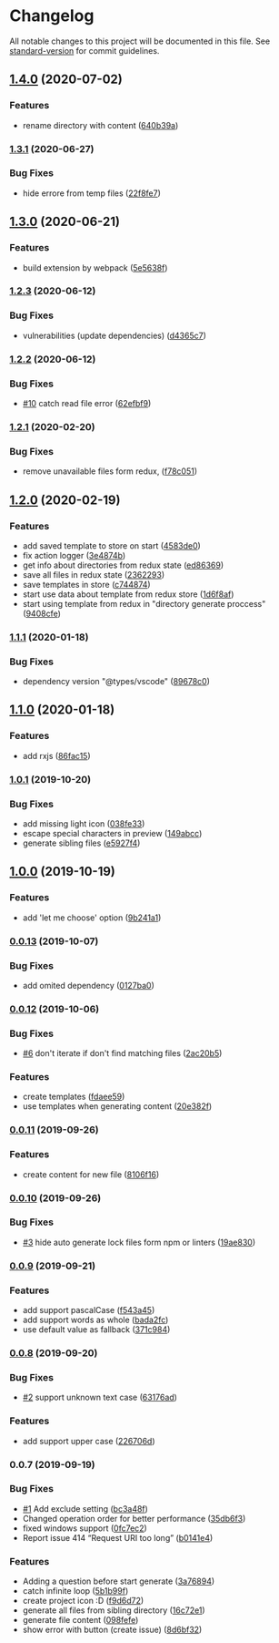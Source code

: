 # Changelog

All notable changes to this project will be documented in this file. See [standard-version](https://github.com/conventional-changelog/standard-version) for commit guidelines.

## [1.4.0](https://github.com/Bajdzis/vscode-awesome-tree/compare/v1.3.1...v1.4.0) (2020-07-02)


### Features

* rename directory with content ([640b39a](https://github.com/Bajdzis/vscode-awesome-tree/commit/640b39a1eb29fd19473dbdc70511dd7d0984551a))

### [1.3.1](https://github.com/Bajdzis/vscode-awesome-tree/compare/v1.3.0...v1.3.1) (2020-06-27)


### Bug Fixes

* hide errore from temp files ([22f8fe7](https://github.com/Bajdzis/vscode-awesome-tree/commit/22f8fe72a49bc72b846a9c473bdd0bc79baacd2a))

## [1.3.0](https://github.com/Bajdzis/vscode-awesome-tree/compare/v1.2.3...v1.3.0) (2020-06-21)


### Features

* build extension by webpack ([5e5638f](https://github.com/Bajdzis/vscode-awesome-tree/commit/5e5638f5e572a734030bffd234d69c09bd607d57))

### [1.2.3](https://github.com/Bajdzis/vscode-awesome-tree/compare/v1.2.2...v1.2.3) (2020-06-12)


### Bug Fixes

* vulnerabilities (update dependencies) ([d4365c7](https://github.com/Bajdzis/vscode-awesome-tree/commit/d4365c7681b596342e43b9cd89552be197d4c5e6))

### [1.2.2](https://github.com/Bajdzis/vscode-awesome-tree/compare/v1.2.1...v1.2.2) (2020-06-12)


### Bug Fixes

* [#10](https://github.com/Bajdzis/vscode-awesome-tree/issues/10) catch read file error ([62efbf9](https://github.com/Bajdzis/vscode-awesome-tree/commit/62efbf99d04848a5c2f0d2fdedd88ef53d42ac20))

### [1.2.1](https://github.com/Bajdzis/vscode-awesome-tree/compare/v1.2.0...v1.2.1) (2020-02-20)


### Bug Fixes

* remove unavailable files form redux, ([f78c051](https://github.com/Bajdzis/vscode-awesome-tree/commit/f78c051e1c0144b49c7ad60396aaa158624081d5))

## [1.2.0](https://github.com/Bajdzis/vscode-awesome-tree/compare/v1.1.1...v1.2.0) (2020-02-19)


### Features

* add saved template to store on start ([4583de0](https://github.com/Bajdzis/vscode-awesome-tree/commit/4583de02958dcafe7201f4063d84a44af78159b7))
* fix action logger ([3e4874b](https://github.com/Bajdzis/vscode-awesome-tree/commit/3e4874b7e0e979064b90f035f6f881928bcc8e85))
* get info about directories from redux state ([ed86369](https://github.com/Bajdzis/vscode-awesome-tree/commit/ed863695f0c9df5d96911eff81b6f2e3662ce04f))
* save all files in redux state ([2362293](https://github.com/Bajdzis/vscode-awesome-tree/commit/2362293c39f59ea122f9964f5a28986b67c1aaca))
* save templates in store ([c744874](https://github.com/Bajdzis/vscode-awesome-tree/commit/c744874342c3f9ee7cf3570a5f7cd9e924327d73))
* start use data about template from redux store ([1d6f8af](https://github.com/Bajdzis/vscode-awesome-tree/commit/1d6f8af10a44aa76d5ffb5712108ffa0ebb2f642))
* start using template from redux in "directory generate proccess" ([9408cfe](https://github.com/Bajdzis/vscode-awesome-tree/commit/9408cfecabaade5dde3e10cd3d50d0bb1d954a4a))

### [1.1.1](https://github.com/Bajdzis/vscode-awesome-tree/compare/v1.1.0...v1.1.1) (2020-01-18)


### Bug Fixes

* dependency version "@types/vscode" ([89678c0](https://github.com/Bajdzis/vscode-awesome-tree/commit/89678c06cecac9074b4e931d1f3c91da9d1d50a9))

## [1.1.0](https://github.com/Bajdzis/vscode-awesome-tree/compare/v1.0.1...v1.1.0) (2020-01-18)


### Features

* add rxjs ([86fac15](https://github.com/Bajdzis/vscode-awesome-tree/commit/86fac15df9725e8e8d797e14e93fcf51c91c957c))

### [1.0.1](https://github.com/Bajdzis/vscode-awesome-tree/compare/v1.0.0...v1.0.1) (2019-10-20)


### Bug Fixes

* add missing light icon ([038fe33](https://github.com/Bajdzis/vscode-awesome-tree/commit/038fe33))
* escape special characters in preview ([149abcc](https://github.com/Bajdzis/vscode-awesome-tree/commit/149abcc))
* generate sibling files ([e5927f4](https://github.com/Bajdzis/vscode-awesome-tree/commit/e5927f4))

## [1.0.0](https://github.com/Bajdzis/vscode-awesome-tree/compare/v0.0.13...v1.0.0) (2019-10-19)


### Features

* add 'let me choose' option ([9b241a1](https://github.com/Bajdzis/vscode-awesome-tree/commit/9b241a1))

### [0.0.13](https://github.com/Bajdzis/vscode-awesome-tree/compare/v0.0.12...v0.0.13) (2019-10-07)


### Bug Fixes

* add omited dependency ([0127ba0](https://github.com/Bajdzis/vscode-awesome-tree/commit/0127ba0))

### [0.0.12](https://github.com/Bajdzis/vscode-awesome-tree/compare/v0.0.11...v0.0.12) (2019-10-06)


### Bug Fixes

* [#6](https://github.com/Bajdzis/vscode-awesome-tree/issues/6) don't iterate if don't find matching files ([2ac20b5](https://github.com/Bajdzis/vscode-awesome-tree/commit/2ac20b5))


### Features

* create templates ([fdaee59](https://github.com/Bajdzis/vscode-awesome-tree/commit/fdaee59))
* use templates when generating content ([20e382f](https://github.com/Bajdzis/vscode-awesome-tree/commit/20e382f))

### [0.0.11](https://github.com/Bajdzis/vscode-awesome-tree/compare/v0.0.10...v0.0.11) (2019-09-26)


### Features

* create content for new file ([8106f16](https://github.com/Bajdzis/vscode-awesome-tree/commit/8106f16))

### [0.0.10](https://github.com/Bajdzis/vscode-awesome-tree/compare/v0.0.9...v0.0.10) (2019-09-26)


### Bug Fixes

* [#3](https://github.com/Bajdzis/vscode-awesome-tree/issues/3) hide auto generate lock files form npm or linters ([19ae830](https://github.com/Bajdzis/vscode-awesome-tree/commit/19ae830))

### [0.0.9](https://github.com/Bajdzis/vscode-awesome-tree/compare/v0.0.8...v0.0.9) (2019-09-21)


### Features

* add support pascalCase ([f543a45](https://github.com/Bajdzis/vscode-awesome-tree/commit/f543a45))
* add support words as whole ([bada2fc](https://github.com/Bajdzis/vscode-awesome-tree/commit/bada2fc))
* use default value as fallback ([371c984](https://github.com/Bajdzis/vscode-awesome-tree/commit/371c984))

### [0.0.8](https://github.com/Bajdzis/vscode-awesome-tree/compare/v0.0.7...v0.0.8) (2019-09-20)


### Bug Fixes

* [#2](https://github.com/Bajdzis/vscode-awesome-tree/issues/2) support unknown text case ([63176ad](https://github.com/Bajdzis/vscode-awesome-tree/commit/63176ad))


### Features

* add support upper case ([226706d](https://github.com/Bajdzis/vscode-awesome-tree/commit/226706d))

### 0.0.7 (2019-09-19)


### Bug Fixes

* [#1](https://github.com/Bajdzis/vscode-awesome-tree/issues/1) Add exclude setting ([bc3a48f](https://github.com/Bajdzis/vscode-awesome-tree/commit/bc3a48f))
* Changed operation order for better performance ([35db6f3](https://github.com/Bajdzis/vscode-awesome-tree/commit/35db6f3))
* fixed windows support ([0fc7ec2](https://github.com/Bajdzis/vscode-awesome-tree/commit/0fc7ec2))
* Report issue 414 “Request URI too long” ([b0141e4](https://github.com/Bajdzis/vscode-awesome-tree/commit/b0141e4))


### Features

* Adding a question before start generate ([3a76894](https://github.com/Bajdzis/vscode-awesome-tree/commit/3a76894))
* catch infinite loop ([5b1b99f](https://github.com/Bajdzis/vscode-awesome-tree/commit/5b1b99f))
* create project icon :D ([f9d6d72](https://github.com/Bajdzis/vscode-awesome-tree/commit/f9d6d72))
* generate all files from sibling directory ([16c72e1](https://github.com/Bajdzis/vscode-awesome-tree/commit/16c72e1))
* generate file content ([098fefe](https://github.com/Bajdzis/vscode-awesome-tree/commit/098fefe))
* show error with button (create issue) ([8d6bf32](https://github.com/Bajdzis/vscode-awesome-tree/commit/8d6bf32))
